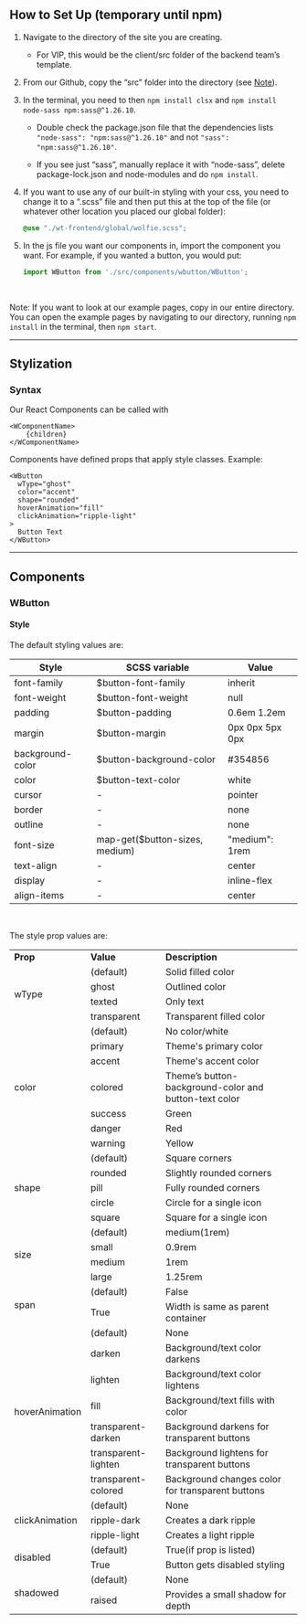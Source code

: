 ## How to Set Up (temporary until npm)

1. Navigate to the directory of the site you are creating.

    + For VIP, this would be the client/src folder of the backend team’s template.

2. From our Github, copy the “src” folder into the directory (see [Note](#ex-note)).
  
3. In the terminal, you need to then `npm install clsx` and `npm install node-sass npm:sass@^1.26.10`.

   + Double check the package.json file that the dependencies lists `"node-sass": "npm:sass@^1.26.10"` and not `"sass": "npm:sass@^1.26.10"`.

   + If you see just “sass”, manually replace it with “node-sass”, delete package-lock.json and node-modules and do `npm install`.

4. If you want to use any of our built-in styling with your css, you need to change it to a “.scss” file and then put this at the top of the file (or whatever other location you placed our global folder): 

    ```css
    @use "./wt-frontend/global/wolfie.scss";
    ```

5. In the js file you want our components in, import the component you want. For example, if you wanted a button, you would put: 

    ```javascript
    import WButton from './src/components/wbutton/WButton';
    ```

<br/>

<a name="ex-note"></a>
Note: If you want to look at our example pages, copy in our entire directory. You can open the example pages by navigating to our directory, running `npm install` in the terminal, then `npm start`.

---

## Stylization ##
### Syntax ###

Our React Components can be called with

```JSX
<WComponentName>
    {children}
</WComponentName>
```

Components have defined props that apply style classes.
Example:

```JSX
<WButton 
  wType="ghost"
  color="accent"
  shape="rounded"
  hoverAnimation="fill"
  clickAnimation="ripple-light"
>
  Button Text
</WButton>
```

---

## Components ##

### WButton ###

#### Style ####

The default styling values are:

Style | SCSS variable | Value
----- | ------------- | -----
font-family | $button-font-family | inherit
font-weight | $button-font-weight | null
padding | $button-padding | 0.6em 1.2em
margin | $button-margin | 0px 0px 5px 0px
background-color | $button-background-color | #354856
color | $button-text-color | white
cursor | - | pointer
border | - | none
outline | - | none
font-size | map-get($button-sizes, medium) | "medium": 1rem
text-align | - | center
display | - | inline-flex
align-items | - | center

<br/>

The style prop values are:
<table>
    <td text-align="center"><b>Prop</b></td>
    <td text-align="center"><b>Value</b></td>
    <td text-align="center"><b>Description</b></td>
  </tr>
  <tr>
    <td rowspan="4">wType</td>
    <td>(default)</td>
    <td>Solid filled color</td>
  </tr>
  <tr>
    <td>ghost</td>
    <td>Outlined color</td>
  </tr>
  <tr>
    <td>texted</td>
    <td>Only text</td>
  </tr>
  <tr>
    <td>transparent</td>
    <td>Transparent filled color</td>
  </tr>

  <tr>
    <td rowspan="7">color</td>
    <td>(default)</td>
    <td>No color/white</td>
  </tr>
  <tr>
    <td>primary</td>
    <td>Theme's primary color</td>
  </tr>
  <tr>
    <td>accent</td>
    <td>Theme's accent color</td>
  </tr>
  <tr>
    <td>colored</td>
    <td>Theme’s button-background-color and button-text color</td>
  </tr><tr>
    <td>success</td>
    <td>Green</td>
  </tr>
  <tr>
    <td>danger</td>
    <td>Red</td>
  </tr>
  <tr>
    <td>warning</td>
    <td>Yellow</td>
  </tr>

  <tr>
    <td rowspan="5">shape</td>
    <td>(default)</td>
    <td>Square corners</td>
  </tr>
  <tr>
    <td>rounded</td>
    <td>Slightly rounded corners</td>
  </tr>
  <tr>
    <td>pill</td>
    <td>Fully rounded corners</td>
  </tr>
  <tr>
    <td>circle</td>
    <td>Circle for a single icon</td>
  </tr><tr>
    <td>square</td>
    <td>Square for a single icon</td>
  </tr>

  <tr>
    <td rowspan="4">size</td>
    <td>(default)</td>
    <td>medium(1rem)</td>
  </tr>
  <tr>
    <td>small</td>
    <td>0.9rem</td>
  </tr>
  <tr>
    <td>medium</td>
    <td>1rem</td>
  </tr>
  <tr>
    <td>large</td>
    <td>1.25rem</td>
  </tr>

  <tr>
    <td rowspan="2">span</td>
    <td>(default)</td>
    <td>False</td>
  </tr>
  <tr>
    <td>True</td>
    <td>Width is same as parent container</td>
  </tr>

  <tr>
    <td rowspan="7">hoverAnimation</td>
    <td>(default)</td>
    <td>None</td>
  </tr>
  <tr>
    <td>darken</td>
    <td>Background/text color darkens</td>
  </tr>
  <tr>
    <td>lighten</td>
    <td>Background/text color lightens</td>
  </tr>
  <tr>
    <td>fill</td>
    <td>Background/text fills with color</td>
  </tr><tr>
    <td>transparent-darken</td>
    <td>Background darkens for transparent buttons</td>
  </tr>
  <tr>
    <td>transparent-lighten</td>
    <td>Background lightens for transparent buttons</td>
  </tr>
  <tr>
    <td>transparent-colored</td>
    <td>Background changes color for transparent buttons</td>
  </tr>

  <tr>
    <td rowspan="3">clickAnimation</td>
    <td>(default)</td>
    <td>None</td>
  </tr>
  <tr>
    <td>ripple-dark</td>
    <td>Creates a dark ripple</td>
  </tr>
  <tr>
    <td>ripple-light</td>
    <td>Creates a light ripple</td>
  </tr>

  <tr>
    <td rowspan="2">disabled</td>
    <td>(default)</td>
    <td>True(if prop is listed)</td>
  </tr>
  <tr>
    <td>True</td>
    <td>Button gets disabled styling</td>
  </tr>

  <tr>
    <td rowspan="2">shadowed</td>
    <td>(default)</td>
    <td>None</td>
  </tr>
  <tr>
    <td>raised</td>
    <td>Provides a small shadow for depth</td>
  </tr>

</table>











